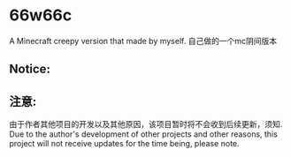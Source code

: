 # 66w66c
A Minecraft creepy version that made by myself.
自己做的一个mc阴间版本

## Notice:
## 注意:
由于作者其他项目的开发以及其他原因，该项目暂时将不会收到后续更新，须知.
Due to the author's development of other projects and other reasons, this project will not receive updates for the time being, please note.
